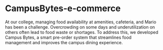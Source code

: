 # CampusBytes-e-commerce
At our college, managing food availability at amenities, cafeteria, and Mario has been a challenge. Overcrowding on some days and underutilization on others often lead to food waste or shortages. To address this, we developed Campus Bytes, a smart pre-order system that streamlines food management and improves the campus dining experience.
